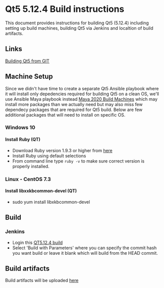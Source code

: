 # Qt5 5.12.4 Build instructions

This document provides instructions for building Qt5 (5.12.4) including setting up build machines, building Qt5 via Jenkins and localtion of build artifacts.

## Links

[Building Qt5 from GIT](https://wiki.qt.io/Building_Qt_5_from_Git)


## Machine Setup

Since we didn't have time to create a separate Qt5 Ansible playbook where it will install only depedencies required for building Qt5 on a clean OS, we'll use Ansible Maya playbook instead [Maya 2020 Build Machines](./BuildMachineSetup.md) which may install more packages than we actually need but may also miss few dependecy packages that are required for Qt5 build.  Below are few additional packages that will need to install on specific OS.

### Windows 10

#### Install Ruby (QT)

- Download Ruby version 1.9.3 or higher from [here](http://rubyinstaller.org)
- Install Ruby using default selections
- From command line type `ruby -v` to make sure correct version is properly installed.

### Linux - CentOS 7.3

#### Install libxxkbcommon-devel (QT)

- sudo yum install libxkbcommon-devel

## Build

### Jenkins

- Login this [QT5.12.4 build](https://master-11.jenkins.autodesk.com/job/Maya-Qt5/job/qt5/job/adsk-contrib-maya-v5.12.4/)
- Select 'Build with Parameters' where you can specify the commit hash you want build or leave it blank which will build from the HEAD commit.

## Build artifacts 

Build artifacts will be uploaded [here](
https://art-bobcat.autodesk.com:443/artifactory/oss-stg-generic/Qt/5.12.4/Maya)
